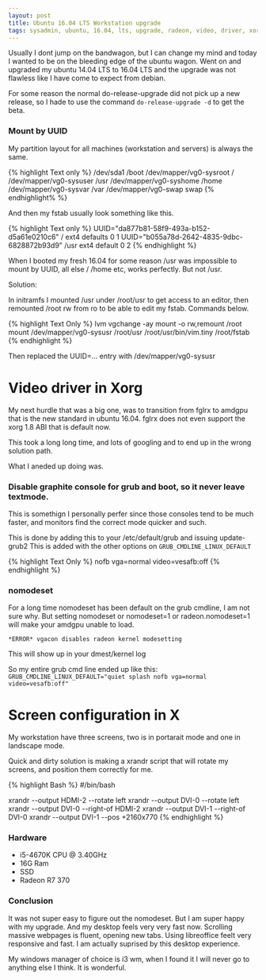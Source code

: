 ```yaml
---
layout: post
title: Ubuntu 16.04 LTS Workstation upgrade
tags: sysadmin, ubuntu, 16.04, lts, upgrade, radeon, video, driver, xorg
---
```


Usually I dont jump on the bandwagon, but I can change my mind and today I wanted to be on the bleeding edge of the ubuntu wagon. Went on and upgraded my ubuntu 14.04 LTS to 16.04 LTS and the upgrade was not flawless like I have come to expect from debian. 

For some reason the normal do-release-upgrade did not pick up a new release, so I hade to use the command `do-release-upgrade -d` to get the beta. 

### Mount by UUID 

My partition layout for all machines (workstation and servers) is always the same. 

{% highlight Text only %}
/dev/sda1 /boot 
/dev/mapper/vg0-sysroot /
/dev/mapper/vg0-sysuser /usr
/dev/mapper/vg0-syshome /home
/dev/mapper/vg0-sysvar  /var
/dev/mapper/vg0-swap    swap 
{% endhighlight% %}

And then my fstab usually look something like this.

{% highlight Text only %}
UUID="da877b81-58f9-493a-b152-d5a61e0210c6" / ext4 defaults 0 1
UUID="b055a78d-2642-4835-9dbc-6828872b93d9" /usr ext4 default 0 2
{% endhighlight %}

When I booted my fresh 16.04 for some reason /usr was impossible to mount by UUID, all else / /home etc, works perfectly. But not /usr. 

Solution: 

In initramfs I mounted /usr under /root/usr to get access to an editor, then remounted /root rw from ro to be able to edit my fstab. Commands below. 

{% highlight Text Only %}
lvm vgchange -ay 
mount -o rw,remount /root
mount /dev/mapper/vg0-sysusr /root/usr
/root/usr/bin/vim.tiny /root/fstab 
{% endhighlight %}

Then replaced the UUID=... entry with /dev/mapper/vg0-sysusr 

# Video driver in Xorg

My next hurdle that was a big one, was to transition from fglrx to amdgpu that is the new standard in ubuntu 16.04. fglrx does not even support the xorg 1.8 ABI that is default now. 

This took a long long time, and lots of googling and to end up in the wrong solution path. 

What I aneded up doing was. 

### Disable graphite console for grub and boot, so it never leave textmode. 

This is somethign I personally perfer since those consoles tend to be much faster, and monitors find the correct mode quicker and such. 

This is done by adding this to your /etc/default/grub and issuing update-grub2 
This is added with the other options on `GRUB_CMDLINE_LINUX_DEFAULT`

{% highlight Text Only %}
nofb vga=normal video=vesafb:off
{% endhighlight %}

### nomodeset

For a long time nomodeset has been default on the grub cmdline, I am not sure why. But setting nomodeset or nomodeset=1 or radeon.nomodeset=1 will make your amdgpu unable to load. 

`*ERROR* vgacon disables radeon kernel modesetting`

This will show up in your dmest/kernel log

So my entire grub cmd line ended up like this: 
`GRUB_CMDLINE_LINUX_DEFAULT="quiet splash nofb vga=normal video=vesafb:off"`

# Screen configuration in X  

My workstation have three screens, two is in portarait mode and one in landscape mode. 

Quick and dirty solution is making a xrandr script that will rotate my screens, and position them correctly for me. 

{% highlight Bash %}
#/bin/bash

xrandr --output HDMI-2 --rotate left
xrandr --output DVI-0 --rotate left
xrandr --output DVI-0 --right-of HDMI-2
xrandr --output DVI-1 --right-of DVI-0
xrandr --output DVI-1 --pos +2160x770
{% endhighlight %}

### Hardware 

* i5-4670K CPU @ 3.40GHz
* 16G Ram 
* SSD 
* Radeon R7 370

### Conclusion 

It was not super easy to figure out the nomodeset. But I am super happy with my upgrade. And my desktop feels very very fast now. Scrolling massive webpages is fluent, opening new tabs. Using libreoffice feelt very responsive and fast. I am actually suprised by this desktop experience. 

My windows manager of choice is i3 wm, when I found it I will never go to anything else I think. It is wonderful. 

